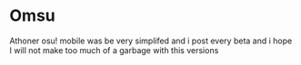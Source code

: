 # Omsu
Athoner osu! mobile
was be very simplifed
and i post every beta
and i hope I will not make too much of a garbage with this versions
